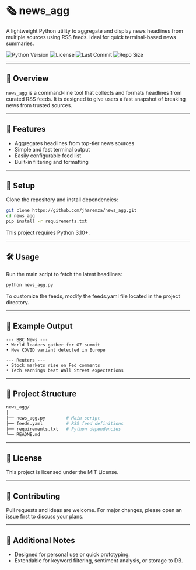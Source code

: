 # 🗞️ news_agg

A lightweight Python utility to aggregate and display news headlines from multiple sources using RSS feeds. Ideal for quick terminal-based news summaries.

![Python Version](https://img.shields.io/badge/python-3.10+-blue.svg)
![License](https://img.shields.io/badge/license-MIT-green.svg)
![Last Commit](https://img.shields.io/github/last-commit/jharemza/news_agg)
![Repo Size](https://img.shields.io/github/repo-size/jharemza/news_agg)

---

## 📌 Overview

`news_agg` is a command-line tool that collects and formats headlines from curated RSS feeds. It is designed to give users a fast snapshot of breaking news from trusted sources.

---

## 🧱 Features

- Aggregates headlines from top-tier news sources
- Simple and fast terminal output
- Easily configurable feed list
- Built-in filtering and formatting

---

## 🚀 Setup

Clone the repository and install dependencies:

```bash
git clone https://github.com/jharemza/news_agg.git
cd news_agg
pip install -r requirements.txt
```

This project requires Python 3.10+.

---

## 🛠️ Usage

Run the main script to fetch the latest headlines:

```bash
python news_agg.py
```

To customize the feeds, modify the feeds.yaml file located in the project directory.

---

## 🧪 Example Output

```text
--- BBC News ---
• World leaders gather for G7 summit
• New COVID variant detected in Europe

--- Reuters ---
• Stock markets rise on Fed comments
• Tech earnings beat Wall Street expectations
```

---

## 📂 Project Structure

```bash
news_agg/
│
├── news_agg.py        # Main script
├── feeds.yaml         # RSS feed definitions
├── requirements.txt   # Python dependencies
└── README.md
```

---

## 📝 License

This project is licensed under the MIT License.

---

## 🤝 Contributing

Pull requests and ideas are welcome. For major changes, please open an issue first to discuss your plans.

---

## 📖 Additional Notes

- Designed for personal use or quick prototyping.
- Extendable for keyword filtering, sentiment analysis, or storage to DB.
